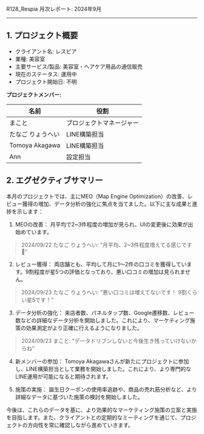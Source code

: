 R128_Respia 月次レポート: 2024年9月

---

## 1. プロジェクト概要

- クライアント名: レスピア
- 業種: 美容室
- 主要サービス/製品: 美容室・ヘアケア用品の通信販売
- 現在のステータス: 運用中
- プロジェクト開始日: 不明

**プロジェクトメンバー:**

| 名前 | 役割 |
| --- | --- |
| まこと | プロジェクトマネージャー |
| たなご りょうへい | LINE構築担当 |
| Tomoya Akagawa | LINE構築担当 |
| Ann | 設定担当 |

## 2. エグゼクティブサマリー

本月のプロジェクトでは、主にMEO（Map Engine Optimization）の改善、レビュー獲得の増加、データ分析の強化に焦点を当てました。以下に主な成果と進捗を示します：

1. MEOの改善：
   月平均で2~3件程度の増加が見られ、UIの変更後に効果が出始めています。

> 2024/09/22 たなご りょうへい: "月平均、2~3件程度増えてる感じです🙇"

2. レビュー獲得：
   両店舗とも、平均して月に1〜2件の口コミを獲得しています。9割程度が星5つの評価となっており、悪い口コミの増加は見られません。

> 2024/09/23 たなご りょうへい: "悪い口コミは増えてないです！ 9割くらい星5です！"

3. データ分析の強化：
   来店者数、パネルタップ数、Google遷移数、レビュー数などの詳細なデータ分析を開始しました。これにより、マーケティング施策の効果測定がより正確に行えるようになりました。

> 2024/09/23 まこと: "データドリブンしないと今後生き残っていけないからね"

4. 新メンバーの参加：
   Tomoya Akagawaさんが新たにプロジェクトに参加し、LINE構築担当として業務を開始しました。これにより、より専門的なLINE運用が可能になると期待されます。

5. 施策の実施：
   誕生日クーポンの使用率追跡や、商品の売れ筋分析など、より詳細なデータに基づいた施策の検討を開始しました。

今後は、これらのデータを基に、より効果的なマーケティング施策の立案と実施を目指します。また、クライアントとの定期的なミーティングを通じて、プロジェクトの方向性を常に確認しながら進めていきます。
